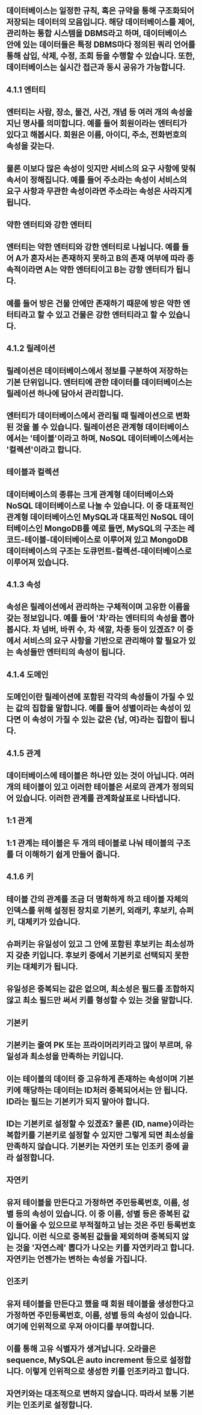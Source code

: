 ## 데이터베이스는 일정한 규칙, 혹은 규약을 통해 구조화되어 저장되는 데이터의 모음입니다. 해당 데이터베이스를 제어, 관리하는 통합 시스템을 DBMS라고 하며, 데이터베이스 안에 있는 데이터들은 특정 DBMS마다 정의된 쿼리 언어를 통해 삽입, 삭제, 수정, 조회 등을 수행할 수 있습니다. 또한, 데이터베이스는 실시간 접근과 동시 공유가 가능합니다.

## 4.1.1 엔터티
## 엔터티는 사람, 장소, 물건, 사건, 개념 등 여러 개의 속성을 지닌 명사를 의미합니다. 예를 들어 회원이라는 엔터티가 있다고 해봅시다. 회원은 이름, 아이디, 주소, 전화번호의 속성을 갖는다.
## 물론 이보다 많은 속성이 잇지만 서비스의 요구 사항에 맞춰 속서이 정해집니다. 예를 들어 주소라는 속성이 서비스의 요구 사항과 무관한 속성이라면 주소라는 속성은 사라지게 됩니다.

## 약한 엔터티와 강한 엔터티
## 엔터티는 약한 엔터티와 강한 엔터티로 나뉩니다. 예를 들어 A가 혼자서는 존재하지 못하고 B의 존재 여부에 따라 종속적이라면 A는 약한 엔터티이고 B는 강항 엔터티가 됩니다.
## 예를 들어 방은 건물 안에만 존재하기 때문에 방은 약한 엔터티라고 할 수 있고 건물은 강한 엔터티라고 할 수 있습니다.

## 4.1.2 릴레이션
## 릴레이션은 데이터베이스에서 정보를 구분하여 저장하는 기본 단위입니다. 엔터티에 관한 데이터를 데이터베이스는 릴레이션 하나에 담아서 관리합니다.
## 엔터티가 데이터베이스에서 관리될 때 릴레이션으로 변화된 것을 볼 수 있습니다. 릴레이션은 관계형 데이터베이스에서는 '테이블'이라고 하며, NoSQL 데이터베이스에서는 '컬렉션'이라고 합니다.

## 테이블과 컬렉션
## 데이터베이스의 종류는 크게 관계형 데이터베이스와 NoSQL 데이터베이스로 나눌 수 있습니다. 이 중 대표적인 관계형 데이터베이스인 MySQL과 대표적인 NoSQL 데이터베이스인 MongoDB를 예로 들면, MySQL의 구조는 레코드-테이블-데이터베이스로 이루어져 있고 MongoDB 데이터베이스의 구조는 도큐먼트-컬렉션-데이터베이스로 이루어져 있습니다.

## 4.1.3 속성
## 속성은 릴레이션에서 관리하는 구체적이며 고유한 이름을 갖는 정보입니다. 예를 들어 '차'라는 엔터티의 속성을 뽑아봅시다. 차 넘버, 바퀴 수, 차 색깔, 차종 등이 있겠죠? 이 중에서 서비스의 요구 사항을 기반으로 관리해야 할 필요가 있는 속성들만 엔터티의 속성이 됩니다.

## 4.1.4 도메인
## 도메인이란 릴레이션에 포함된 각각의 속성들이 가질 수 있는 값의 집합을 말합니다. 예를 들어 성별이라는 속성이 있다면 이 속성이 가질 수 있는 값은 {남, 여}라는 집합이 됩니다.

## 4.1.5 관계
## 데이터베이스에 테이블은 하나만 있는 것이 아닙니다. 여러 개의 테이블이 있고 이러한 테이블은 서로의 관계가 정의되어 있습니다. 이러한 관계를 관계화살표로 나타냅니다.

## 1:1 관계
## 1:1 관계는 테이블은 두 개의 테이블로 나눠 테이블의 구조를 더 이해하기 쉽게 만들어 줍니다.

## 4.1.6 키
## 테이블 간의 관계를 조금 더 명확하게 하고 테이블 자체의 인덱스를 위해 설정된 장치로 기본키, 외래키, 후보키, 슈퍼키, 대체키가 있습니다.
## 슈퍼키는 유일성이 있고 그 안에 포함된 후보키는 최소성까지 갖춘 키입니다. 후보키 중에서 기본키로 선택되지 못한 키는 대체키가 됩니다.
## 유일성은 중복되는 값은 없으며, 최소성은 필드를 조합하지 않고 최소 필드만 써서 키를 형성할 수 있는 것을 말합니다.

## 기본키
## 기본키는 줄여 PK 또는 프라이머리키라고 많이 부르며, 유일성과 최소성을 만족하는 키입니다.
## 이는 테이블의 데이터 중 고유하게 존재하는 속성이며  기본키에 해당하는 데이터는 ID처러 중복되어서는 안 됩니다. ID라는 필드는 기본키가 되지 말아야 합니다.
## ID는 기본키로 설정할 수 있겠죠? 물론 {ID, name}이라는 복합키를 기본키로 설정할 수 있지만 그렇게 되면 최소성을 만족하지 않습니다. 기본키는 자연키 또는 인조키 중에 골라 설정합니다.

## 자연키
## 유저 테이블을 만든다고 가정하면 주민등록번호, 이름, 성별 등의 속성이 있습니다. 이 중 이름, 성별 등은 중복된 값이 들어올 수 있으므로 부적절하고 남는 것은 주민 등록번호입니다. 이런 식으로 중복된 값들을 제외하며 중복되지 않는 것을 '자연스레' 뽑다가 나오는 키를 자연키라고 합니다. 자연키는 언젠가는 변하는 속성을 가집니다.

## 인조키
## 유저 테이블을 만든다고 했을 때 회원 테이블을 생성한다고 가정하면 주민등록번호, 이름, 성별 등의 속성이 있습니다. 여기에 인위적으로 우져 아이디를 부여합니다.
## 이를 통해 고유 식별자가 생겨납니다. 오라클은 sequence, MySQL은 auto increment 등으로 설정합니다. 이렇게 인위적으로 생성한 키를 인조키라고 합니다.
## 자연키와는 대조적으로 변하지 않습니다. 따라서 보통 기본키는 인조키로 설정합니다.